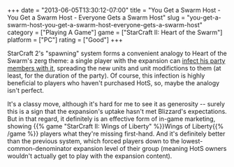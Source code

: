 +++
date = "2013-06-05T13:30:12-07:00"
title = "You Get a Swarm Host - You Get a Swarm Host - Everyone Gets a Swarm Host"
slug = "you-get-a-swarm-host-you-get-a-swarm-host-everyone-gets-a-swarm-host"
category = ["Playing A Game"]
game = ["StarCraft II: Heart of the Swarm"]
platform = ["PC"]
rating = ["Good"]
+++

StarCraft 2's "spawning" system forms a convenient analogy to Heart of the Swarm's zerg theme: a single player with the expansion can <a href="http://www.joystiq.com/2013/06/04/starcraft-2-adds-spawning-system-its-not-as-gross-as-it-soun/">infect his party members with it</a>, spreading the new units and unit modifictions to them (at least, for the duration of the party).  Of course, this infection is highly beneficial to players who haven't purchased HotS, so, maybe the analogy isn't perfect.

It's a classy move, although it's hard for me to see it as generosity -- surely this is a sign that the expansion's uptake hasn't met Blizzard's expectations.  But in that regard, it definitely is an effective form of in-game marketing, showing {{% game "StarCraft II: Wings of Liberty" %}}Wings of Liberty{{% /game %}} players what they're missing first-hand.  And it's definitely better than the previous system, which forced players down to the lowest-common-denominator expansion level of their group (meaning HotS owners wouldn't actually get to play with the expansion content).